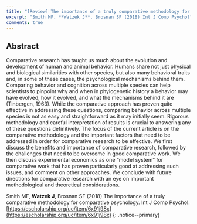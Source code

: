 ```yaml
---
title: "[Review] The importance of a truly comparative methodology for comparative psychology"
excerpt: "Smith MF, **Watzek J**, Brosnan SF (2018) Int J Comp Psychol"
comments: true
---
```


## Abstract

Comparative research has taught us much about the evolution and development of human and animal behavior. Humans share not just physical and biological similarities with other species, but also many behavioral traits and, in some of these cases, the psychological mechanisms behind them. Comparing behavior and cognition across multiple species can help scientists to pinpoint why and when in phylogenetic history a behavior may have evolved, how it evolved, and what the mechanisms behind it are (Tinbergen, 1963). While the comparative approach has proven quite effective in addressing these questions, comparing behavior across multiple species is not as easy and straightforward as it may initially seem. Rigorous methodology and careful interpretation of results is crucial to answering any of these questions definitively. The focus of the current article is on the comparative methodology and the important factors that need to be addressed in order for comparative research to be effective. We first discuss the benefits and importance of comparative research, followed by the challenges that need to be overcome in good comparative work. We then discuss experimental economics as one “model system” for comparative work that has proven particularly good at addressing such issues, and comment on other approaches. We conclude with future directions for comparative research with an eye on important methodological and theoretical considerations. 

Smith MF, **Watzek J**, Brosnan SF (2018) The importance of a truly comparative methodology for comparative psychology. Int J Comp Psychol. [https://escholarship.org/uc/item/6x91j98x](https://escholarship.org/uc/item/6x91j98x)
{: .notice--primary}